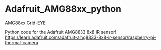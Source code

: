 # Adafruit_AMG88xx_python
AMG88xx Grid-EYE

Python code for the Adafruit AMG8833 8x8 IR sensor!
https://learn.adafruit.com/adafruit-amg8833-8x8-ir-sensor/raspberry-pi-thermal-camera
